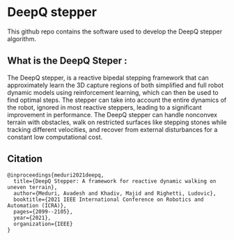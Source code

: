 # DeepQ stepper

This github repo contains the software used to develop the DeepQ stepper algorithm. 


## What is the DeepQ Steper : 

The DeepQ stepper, is a reactive bipedal stepping framework that can approximately
learn the 3D capture regions of both simplified and full robot
dynamic models using reinforcement learning, which can then
be used to find optimal steps. The stepper can take into
account the entire dynamics of the robot, ignored in most
reactive steppers, leading to a significant improvement in
performance. The DeepQ stepper can handle nonconvex terrain
with obstacles, walk on restricted surfaces like stepping stones
while tracking different velocities, and recover from external
disturbances for a constant low computational cost.


## Citation 
```
@inproceedings{meduri2021deepq,
  title={DeepQ Stepper: A framework for reactive dynamic walking on uneven terrain},
  author={Meduri, Avadesh and Khadiv, Majid and Righetti, Ludovic},
  booktitle={2021 IEEE International Conference on Robotics and Automation (ICRA)},
  pages={2099--2105},
  year={2021},
  organization={IEEE}
}

```
